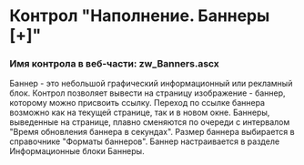 ﻿---
description: 2.4.9.3
---
# Контрол "Наполнение. Баннеры [+]"
### Имя контрола в веб-части: zw_Banners.ascx
Баннер - это небольшой графический информационный или рекламный блок.
Контрол позволяет вывести на страницу изображение - баннер, которому можно присвоить ссылку. 
Переход по ссылке баннера возможно как на текущей странице, так и в новом окне.
Баннеры, выведенные на странице, плавно сменяются по очереди с интервалом "Время обновления баннера в секундах".
Размер баннера выбирается в справочнике "Форматы баннеров".
Баннер настраивается в разделе Информационные блоки Баннеры. 
